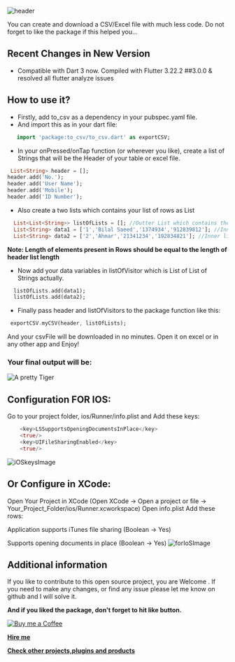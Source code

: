 <!--
This README describes the package. If you publish this package to pub.dev,
this README's contents appear on the landing page for your package.

For information about how to write a good package README, see the guide for
[writing package pages](https://dart.dev/guides/libraries/writing-package-pages).

For general information about developing packages, see the Dart guide for
[creating packages](https://dart.dev/guides/libraries/create-library-packages)
and the Flutter guide for
[developing packages and plugins](https://flutter.dev/developing-packages).
-->
![header](https://firebasestorage.googleapis.com/v0/b/learning-firebase-2d636.appspot.com/o/List_Array_to_CSV_Excel_File.png?alt=media&token=a0dd3779-2698-4a80-9a8a-afc21b10c5c6)

You can create and download a CSV/Excel file with much less code. Do not forget to like the package if this helped you...

## Recent Changes in New Version
* Compatible with Dart 3 now. Compiled with Flutter 3.22.2 ##3.0.0 & resolved all flutter analyze issues

## How to use it?

* Firstly, add to_csv as a dependency in your pubspec.yaml file.
* And import this as in your dart file:
```dart
   import 'package:to_csv/to_csv.dart' as exportCSV;
```

* In your onPressed/onTap function (or wherever you like), create a list of Strings that will be the Header of your table or excel file.
```dart
 List<String> header = [];
header.add('No.');
header.add('User Name');
header.add('Mobile');
header.add('ID Number');
```
* Also create a two lists which contains your list of rows as List<String>
```dart
  List<List<String>> listOfLists = []; //Outter List which contains the data List
  List<String> data1 = ['1','Bilal Saeed','1374934','912839812']; //Inner list which contains Data i.e Row
  List<String> data2 = ['2','Ahmar','21341234','192834821']; //Inner list which contains Data i.e Row
```
**Note: Length of elements present in Rows should be equal to the length of header list length**

* Now add your data variables in listOfVisitor which is List of List of Strings actually.
```dart
  listOfLists.add(data1);
  listOfLists.add(data2);
```
* Finally pass header and listOfVisitors to the package function like this:
```dart
 exportCSV.myCSV(header, listOfLists);
```
And your csvFile will be downloaded in no minutes.
Open it on excel or in any other app and Enjoy!

### Your final output will be:
![A pretty Tiger]( https://firebasestorage.googleapis.com/v0/b/learning-firebase-2d636.appspot.com/o/Screenshot%202022-10-21%20at%203.48.05%20PM.png?alt=media&token=3023f9a3-147a-4f0c-9d78-e814dba72df0)

## Configuration FOR IOS:
Go to your project folder, ios/Runner/info.plist and Add these keys:
```dart
    <key>LSSupportsOpeningDocumentsInPlace</key>
    <true/>
    <key>UIFileSharingEnabled</key>
    <true/>
```
![iOSkeysImage](https://raw.githubusercontent.com/incrediblezayed/file_saver/main/images/ios.png)


## Or Configure in XCode:
Open Your Project in XCode (Open XCode -> Open a project or file -> Your_Project_Folder/ios/Runner.xcworkspace) Open info.plist Add these rows:

Application supports iTunes file sharing (Boolean -> Yes)

Supports opening documents in place (Boolean -> Yes)
![forIoSImage](https://raw.githubusercontent.com/incrediblezayed/file_saver/main/images/iOSXcode.png)


## Additional information

If you like to contribute to this open source project, you are Welcome . 
If you need to make any changes, or find any issue please let me know on github and I will solve it.

**And if you liked the package, don't forget to hit like button.**

[![Buy me a Coffee ](https://wa.me/923058431046?text=I%20would%20like%20to%20buy%20you%20a%20coffee%20)](https://wa.me/923058431046?text=I%20would%20like%20to%20buy%20you%20a%20coffee%20)


**[Hire me](https://wa.me/923058431046?text=I%20would%20like%20to%20hire%20you%20a%20coffee%20)**

**[Check other projects,plugins and products](https://billthecoder.web.app/#/)**